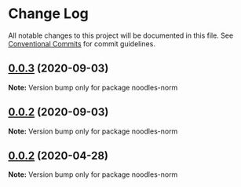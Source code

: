# Change Log

All notable changes to this project will be documented in this file.
See [Conventional Commits](https://conventionalcommits.org) for commit guidelines.

## [0.0.3](https://github.com/geallenboy/noodles/compare/noodles-norm@0.0.2...noodles-norm@0.0.3) (2020-09-03)

**Note:** Version bump only for package noodles-norm





## [0.0.2](https://github.com/geallenboy/noodles/compare/noodles-norm@0.0.2...noodles-norm@0.0.2) (2020-09-03)

**Note:** Version bump only for package noodles-norm





## [0.0.2](https://github.com/geallenboy/noodles/compare/noodles-norm@1.0.10...noodles-norm@0.0.2) (2020-04-28)

**Note:** Version bump only for package noodles-norm
